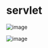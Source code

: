 # servlet

![image](https://user-images.githubusercontent.com/81903928/151689214-5ab57343-db43-4bc0-a7e7-28218689782d.png)


![image](https://user-images.githubusercontent.com/81903928/151689246-204b3a46-0d19-44b6-825e-0de87376925e.png)
